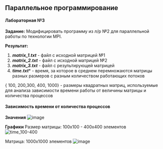 ## Параллельное программирование 
#### Лабораторная №3
**Задание:** 
 Модифицировать программу из л/р №2 для параллельной работы по технологии MPI.

**Результат:** 
1. ***matrix_1.txt*** - файл с исходной матрицей №1
2. ***matrix_2.txt*** - файл с исходной матрицей №2
3. ***matrix_3.txt*** - файл с результирующей матрицей
4. ***time.txt**** - время, за которое в среднем перемножаются матрицы разных размеров с разным количеством работающих потоков 

{ 100, 200,300, 400, 1000} - размеры квадратных матриц, используемые для анализа 
зависимости времени работы от величины матрицы и количества процессов


#### Зависимость времени от количества процессов
**Значения**
![image](https://user-images.githubusercontent.com/90641953/208876378-11432baf-690a-46b0-bc06-86b08c6225b1.png)

**Графики**
Размер матрицы: 100x100 - 400x400 элементов
![time_100-400](https://user-images.githubusercontent.com/90641953/208870285-2d669eb2-b6e0-4dea-ba3e-f1fee924f421.png)

Матрица: 1000x1000 элементов
![image](https://user-images.githubusercontent.com/90641953/208862948-6ae48c63-0c56-4c64-92c7-ee34c5a704ba.png)
